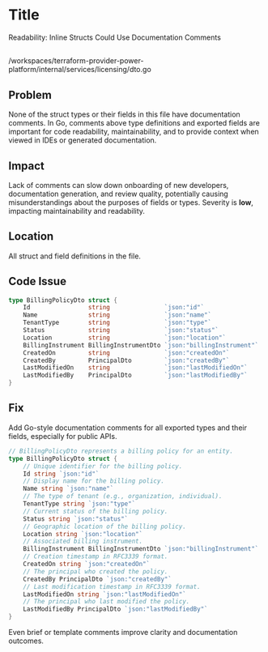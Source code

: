 # Title

Readability: Inline Structs Could Use Documentation Comments

##

/workspaces/terraform-provider-power-platform/internal/services/licensing/dto.go

## Problem

None of the struct types or their fields in this file have documentation comments. In Go, comments above type definitions and exported fields are important for code readability, maintainability, and to provide context when viewed in IDEs or generated documentation.

## Impact

Lack of comments can slow down onboarding of new developers, documentation generation, and review quality, potentially causing misunderstandings about the purposes of fields or types. Severity is **low**, impacting maintainability and readability.

## Location

All struct and field definitions in the file.

## Code Issue

```go
type BillingPolicyDto struct {
	Id                string               `json:"id"`
	Name              string               `json:"name"`
	TenantType        string               `json:"type"`
	Status            string               `json:"status"`
	Location          string               `json:"location"`
	BillingInstrument BillingInstrumentDto `json:"billingInstrument"`
	CreatedOn         string               `json:"createdOn"`
	CreatedBy         PrincipalDto         `json:"createdBy"`
	LastModifiedOn    string               `json:"lastModifiedOn"`
	LastModifiedBy    PrincipalDto         `json:"lastModifiedBy"`
}
```

## Fix

Add Go-style documentation comments for all exported types and their fields, especially for public APIs.

```go
// BillingPolicyDto represents a billing policy for an entity.
type BillingPolicyDto struct {
	// Unique identifier for the billing policy.
	Id string `json:"id"`
	// Display name for the billing policy.
	Name string `json:"name"`
	// The type of tenant (e.g., organization, individual).
	TenantType string `json:"type"`
	// Current status of the billing policy.
	Status string `json:"status"`
	// Geographic location of the billing policy.
	Location string `json:"location"`
	// Associated billing instrument.
	BillingInstrument BillingInstrumentDto `json:"billingInstrument"`
	// Creation timestamp in RFC3339 format.
	CreatedOn string `json:"createdOn"`
	// The principal who created the policy.
	CreatedBy PrincipalDto `json:"createdBy"`
	// Last modification timestamp in RFC3339 format.
	LastModifiedOn string `json:"lastModifiedOn"`
	// The principal who last modified the policy.
	LastModifiedBy PrincipalDto `json:"lastModifiedBy"`
}
```
Even brief or template comments improve clarity and documentation outcomes.
